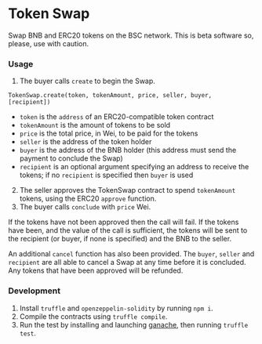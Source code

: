 # Token Swap

Swap BNB and ERC20 tokens on the BSC network. This is beta software so, please, use with caution. 

### Usage

1. The buyer calls `create` to begin the Swap.

```
TokenSwap.create(token, tokenAmount, price, seller, buyer, [recipient])
```

* `token` is the `address` of an ERC20-compatible token contract
* `tokenAmount` is the amount of tokens to be sold
* `price` is the total price, in Wei, to be paid for the tokens
* `seller` is the address of the token holder
* `buyer` is the address of the BNB holder (this address must send the payment to conclude the Swap)
* `recipient` is an optional argument specifying an address to receive the tokens; if no `recipient` is specified then `buyer` is used

2. The seller approves the TokenSwap contract to spend `tokenAmount` tokens, using the ERC20 `approve` function.
3. The buyer calls `conclude` with `price` Wei.

If the tokens have not been approved then the call will fail. If the tokens have been, and the value of the call is sufficient, the tokens will be sent to the recipient (or buyer, if none is specified) and the BNB to the seller.

An additional `cancel` function has also been provided. The `buyer`, `seller` and `recipient` are all able to cancel a Swap at any time before it is concluded. Any tokens that have been approved will be refunded.

### Development

1. Install `truffle` and `openzeppelin-solidity` by running `npm i`.
2. Compile the contracts using `truffle compile`.
3. Run the test by installing and launching [ganache](http://truffleframework.com/ganache/), then running `truffle test`.

